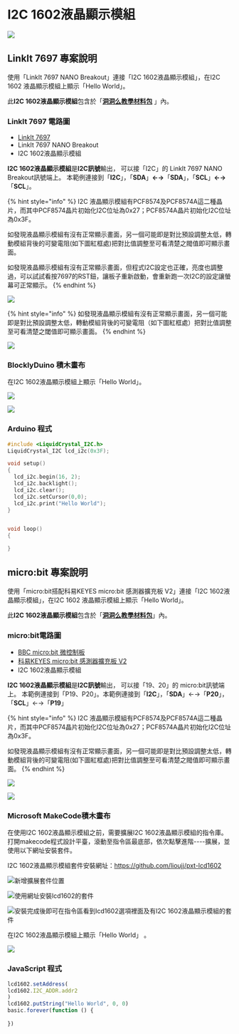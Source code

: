 # I2C 1602液晶顯示模組

![](../../.gitbook/assets/linkit7697_i2c1602_00.png)

## LinkIt 7697 專案說明

使用「LinkIt 7697 NANO Breakout」連接「I2C 1602液晶顯示模組」，在I2C 1602 液晶顯示模組上顯示「Hello World」。

此**I2C 1602液晶顯示模組**包含於「[**洞洞么教學材料包**](https://www.robotkingdom.com.tw/product/rk-education-kit-001/) 」內。

### LinkIt 7697 電路圖

* [LinkIt 7697](https://www.robotkingdom.com.tw/product/linkit-7697/)
* LinkIt 7697 NANO Breakout
* I2C 1602液晶顯示模組

**I2C 1602液晶顯示模組**是**I2C訊號**輸出， 可以接「I2C」的 LinkIt 7697 NANO Breakout訊號端上。 本範例連接到「**I2C**」，「**SDA**」**←→**「**SDA**」，「**SCL**」**←→**「**SCL**」。

{% hint style="info" %}
I2C 液晶顯示模組有PCF8574及PCF8574A這二種晶片，而其中PCF8574晶片初始化I2C位址為0x27；PCF8574A晶片初始化I2C位址為0x3F。

如發現液晶顯示模組有沒有正常顯示畫面，另一個可能即是對比預設調整太低，轉動模組背後的可變電阻\(如下圖紅框處\)把對比值調整至可看清楚之閥值即可顯示畫面。  
  
如發現液晶顯示模組有沒有正常顯示畫面，但程式I2C設定也正確，亮度也調整過，可以試試看按7697的RST鈕，讓板子重新啟動，會重新跑一次I2C的設定讓螢幕可正常顯示。
{% endhint %}

![](../../.gitbook/assets/linkit7697_i2c1602_01.png)

{% hint style="info" %}
如發現液晶顯示模組有沒有正常顯示畫面，另一個可能即是對比預設調整太低，轉動模組背後的可變電阻（如下圖紅框處）把對比值調整至可看清楚之閾值即可顯示畫面。
{% endhint %}

![](../../.gitbook/assets/lcd-bei-mian.jpg)

### BlocklyDuino 積木畫布

在I2C 1602液晶顯示模組上顯示「Hello World」。

![](../../.gitbook/assets/linkit7697_i2c1602_02.png)

![](../../.gitbook/assets/linkit7697_i2c1602_03.jpg)

### Arduino 程式

```c
#include <LiquidCrystal_I2C.h>
LiquidCrystal_I2C lcd_i2c(0x3F);

void setup()
{
  lcd_i2c.begin(16, 2);
  lcd_i2c.backlight();
  lcd_i2c.clear();
  lcd_i2c.setCursor(0,0);
  lcd_i2c.print("Hello World");
}


void loop()
{

}
```

## micro:bit 專案說明

使用「micro:bit搭配科易KEYES micro:bit 感測器擴充板 V2」連接「I2C 1602液晶顯示模組」，在I2C 1602 液晶顯示模組上顯示「Hello World」。

此**I2C 1602液晶顯示模組**包含於「[**洞洞么教學材料包**](https://www.robotkingdom.com.tw/product/rk-education-kit-001/)」內。

### micro:bit電路圖

* [BBC micro:bit 微控制板  ](https://www.robotkingdom.com.tw/product/bbc-microbit-1/)
* [科易KEYES micro:bit 感測器擴充板 V2  ](https://www.robotkingdom.com.tw/product/keyes-microbit-sensor-breakout-v2/)
* I2C 1602液晶顯示模組

**I2C 1602液晶顯示模組**是**I2C訊號**輸出， 可以接「19、20」的 micro:bit訊號端上。 本範例連接到「P19、P20」。本範例連接到「**I2C**」，「**SDA**」←→「**P20**」，「**SCL**」←→「**P19**」

{% hint style="info" %}
I2C 液晶顯示模組有PCF8574及PCF8574A這二種晶片，而其中PCF8574晶片初始化I2C位址為0x27；PCF8574A晶片初始化I2C位址為0x3F。

如發現液晶顯示模組有沒有正常顯示畫面，另一個可能即是對比預設調整太低，轉動模組背後的可變電阻\(如下圖紅框處\)把對比值調整至可看清楚之閥值即可顯示畫面。
{% endhint %}

![](../../.gitbook/assets/01%20%286%29.JPG)

![](../../.gitbook/assets/lcd-bei-mian.jpg)

### Microsoft MakeCode積木畫布

在使用I2C 1602液晶顯示模組之前，需要擴展I2C 1602液晶顯示模組的指令庫。打開makecode程式設計平臺，滾動至指令區最底部，依次點擊進階----擴展，並使用以下網址安裝套件。

I2C 1602液晶顯示模組套件安裝網址：[https://github.com/lioujj/pxt-lcd1602](https://github.com/lioujj/pxt-lcd1602)

![&#x65B0;&#x589E;&#x64F4;&#x5C55;&#x5957;&#x4EF6;&#x4F4D;&#x7F6E;](../../.gitbook/assets/02%20%288%29.jpg)

![&#x4F7F;&#x7528;&#x7DB2;&#x5740;&#x5B89;&#x88DD;lcd1602&#x7684;&#x5957;&#x4EF6;](../../.gitbook/assets/03%20%281%29.jpg)

![&#x5B89;&#x88DD;&#x5B8C;&#x6210;&#x5F8C;&#x5373;&#x53EF;&#x5728;&#x6307;&#x4EE4;&#x5340;&#x770B;&#x5230;lcd1602&#x9078;&#x9805;&#x88E1;&#x9762;&#x53CA;&#x6709;I2C 1602&#x6DB2;&#x6676;&#x986F;&#x793A;&#x6A21;&#x7D44;&#x7684;&#x5957;&#x4EF6;](../../.gitbook/assets/04.jpg)

在I2C 1602液晶顯示模組上顯示「Hello World」 。

![](../../.gitbook/assets/05%20%281%29.JPG)

### JavaScript 程式

```javascript
lcd1602.setAddress(
lcd1602.I2C_ADDR.addr2
)
lcd1602.putString("Hello World", 0, 0)
basic.forever(function () {
    
})
```


